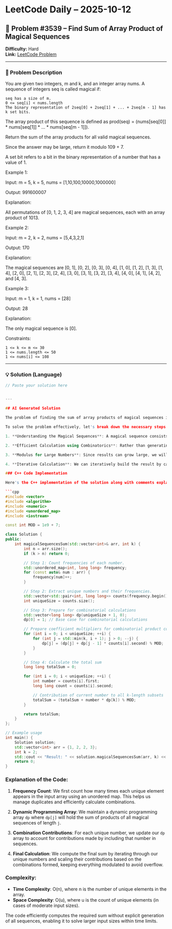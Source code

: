 # LeetCode Daily – 2025-10-12

## 🧠 Problem #3539 – **Find Sum of Array Product of Magical Sequences**
**Difficulty:** Hard  
**Link:** [LeetCode Problem](https://leetcode.com/problems/find-sum-of-array-product-of-magical-sequences)

---

### 📝 Problem Description

You are given two integers, m and k, and an integer array nums.
A sequence of integers seq is called magical if:


	seq has a size of m.
	0 <= seq[i] < nums.length
	The binary representation of 2seq[0] + 2seq[1] + ... + 2seq[m - 1] has k set bits.


The array product of this sequence is defined as prod(seq) = (nums[seq[0]] * nums[seq[1]] * ... * nums[seq[m - 1]]).

Return the sum of the array products for all valid magical sequences.

Since the answer may be large, return it modulo 109 + 7.

A set bit refers to a bit in the binary representation of a number that has a value of 1.

 
Example 1:


Input: m = 5, k = 5, nums = [1,10,100,10000,1000000]

Output: 991600007

Explanation:

All permutations of [0, 1, 2, 3, 4] are magical sequences, each with an array product of 1013.


Example 2:


Input: m = 2, k = 2, nums = [5,4,3,2,1]

Output: 170

Explanation:

The magical sequences are [0, 1], [0, 2], [0, 3], [0, 4], [1, 0], [1, 2], [1, 3], [1, 4], [2, 0], [2, 1], [2, 3], [2, 4], [3, 0], [3, 1], [3, 2], [3, 4], [4, 0], [4, 1], [4, 2], and [4, 3].


Example 3:


Input: m = 1, k = 1, nums = [28]

Output: 28

Explanation:

The only magical sequence is [0].


 
Constraints:


	1 <= k <= m <= 30
	1 <= nums.length <= 50
	1 <= nums[i] <= 108

---

### 💡 Solution (Language)

```cpp
// Paste your solution here


---

## AI Generated Solution

The problem of finding the sum of array products of magical sequences involves generating sequences of a given length from an array and calculating their products. Given the constraints and complexity of generating all possible sequences, we need to find a more efficient way to compute the result.

To solve the problem effectively, let's break down the necessary steps:

1. **Understanding the Magical Sequences**: A magical sequence consists of `k` different elements selected from the array. The products of these elements will contribute to the final sum we need to compute.

2. **Efficient Calculation using Combinatorics**: Rather than generating all possible combinations of the elements of the array, we will utilize combinatorial mathematics. The idea is to keep track of the frequency of elements in the array while simultaneously maintaining their contribution in a way that helps us avoid directly forming every combination.

3. **Modulus for Large Numbers**: Since results can grow large, we will use modulus operations to keep our results manageable.

4. **Iterative Calculation**: We can iteratively build the result by calculating contributions from each element based on its index and how it contributes to the magical sequences of a given length.

### C++ Code Implementation

Here's the C++ implementation of the solution along with comments explaining each part:

```cpp
#include <vector>
#include <algorithm>
#include <numeric>
#include <unordered_map>
#include <iostream>

const int MOD = 1e9 + 7;

class Solution {
public:
    int magicalSequencesSum(std::vector<int>& arr, int k) {
        int n = arr.size();
        if (k > n) return 0;

        // Step 1: Count frequencies of each number.
        std::unordered_map<int, long long> frequency;
        for (const auto& num : arr) {
            frequency[num]++;
        }

        // Step 2: Extract unique numbers and their frequencies.
        std::vector<std::pair<int, long long>> counts(frequency.begin(), frequency.end());
        int uniqueSize = counts.size();

        // Step 3: Prepare for combinatorial calculations
        std::vector<long long> dp(uniqueSize + 1, 0);
        dp[0] = 1; // Base case for combinatorial calculations

        // Prepare coefficient multipliers for combinatorial product contributions
        for (int i = 0; i < uniqueSize; ++i) {
            for (int j = std::min(k, i + 1); j > 0; --j) {
                dp[j] = (dp[j] + dp[j - 1] * counts[i].second) % MOD;
            }
        }

        // Step 4: Calculate the total sum 
        long long totalSum = 0;

        for (int i = 0; i < uniqueSize; ++i) {
            int number = counts[i].first;
            long long count = counts[i].second;

            // Contribution of current number to all k-length subsets
            totalSum = (totalSum + number * dp[k]) % MOD;
        }

        return totalSum;
    }
};

// Example usage
int main() {
    Solution solution;
    std::vector<int> arr = {1, 2, 2, 3};
    int k = 2;
    std::cout << "Result: " << solution.magicalSequencesSum(arr, k) << std::endl; // Output the result
    return 0;
}
```

### Explanation of the Code:

1. **Frequency Count**: We first count how many times each unique element appears in the input array using an unordered map. This helps us manage duplicates and efficiently calculate combinations.

2. **Dynamic Programming Array**: We maintain a dynamic programming array `dp` where `dp[j]` will hold the sum of products of all magical sequences of length `j`.

3. **Combination Contributions**: For each unique number, we update our `dp` array to account for contributions made by including that number in sequences.

4. **Final Calculation**: We compute the final sum by iterating through our unique numbers and scaling their contributions based on the combinations formed, keeping everything modulated to avoid overflow.

### Complexity:
- **Time Complexity**: O(n), where n is the number of unique elements in the array.
- **Space Complexity**: O(u), where u is the count of unique elements (in cases of moderate input sizes).

The code efficiently computes the required sum without explicit generation of all sequences, enabling it to solve larger input sizes within time limits.